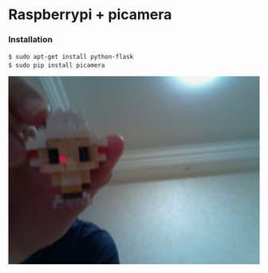 # Raspberrypi + picamera

### Installation

```bash
$ sudo apt-get install python-flask
$ sudo pip install picamera
```

![](image.png)
